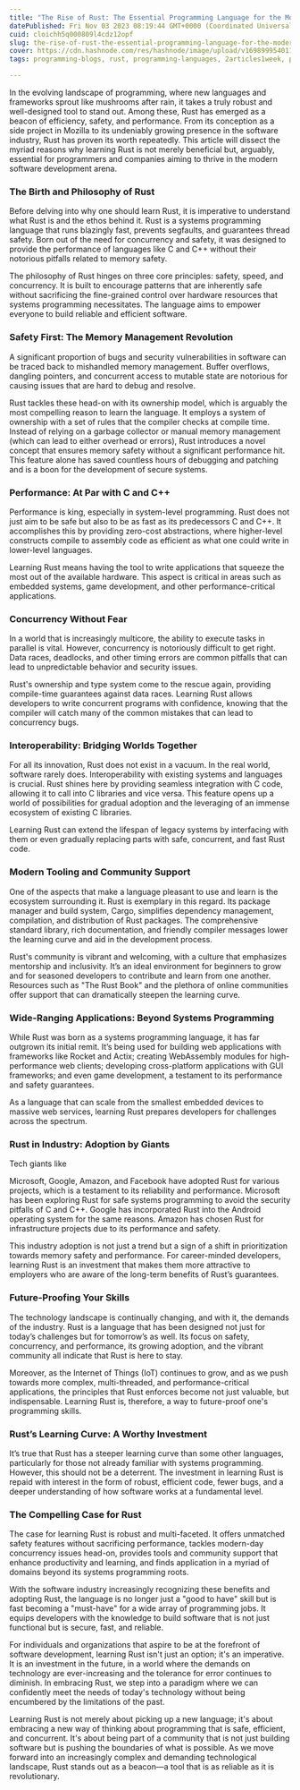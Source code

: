 ```yaml
---
title: "The Rise of Rust: The Essential Programming Language for the Modern Age"
datePublished: Fri Nov 03 2023 08:19:44 GMT+0000 (Coordinated Universal Time)
cuid: cloichh5q000809l4cdz12opf
slug: the-rise-of-rust-the-essential-programming-language-for-the-modern-age
cover: https://cdn.hashnode.com/res/hashnode/image/upload/v1698999540119/a4fe8370-cda4-417a-ac5b-12f9b67d0e67.jpeg
tags: programming-blogs, rust, programming-languages, 2articles1week, programming-tips

---
```


In the evolving landscape of programming, where new languages and frameworks sprout like mushrooms after rain, it takes a truly robust and well-designed tool to stand out. Among these, Rust has emerged as a beacon of efficiency, safety, and performance. From its conception as a side project in Mozilla to its undeniably growing presence in the software industry, Rust has proven its worth repeatedly. This article will dissect the myriad reasons why learning Rust is not merely beneficial but, arguably, essential for programmers and companies aiming to thrive in the modern software development arena.

### **The Birth and Philosophy of Rust**

Before delving into why one should learn Rust, it is imperative to understand what Rust is and the ethos behind it. Rust is a systems programming language that runs blazingly fast, prevents segfaults, and guarantees thread safety. Born out of the need for concurrency and safety, it was designed to provide the performance of languages like C and C++ without their notorious pitfalls related to memory safety.

The philosophy of Rust hinges on three core principles: safety, speed, and concurrency. It is built to encourage patterns that are inherently safe without sacrificing the fine-grained control over hardware resources that systems programming necessitates. The language aims to empower everyone to build reliable and efficient software.

### **Safety First: The Memory Management Revolution**

A significant proportion of bugs and security vulnerabilities in software can be traced back to mishandled memory management. Buffer overflows, dangling pointers, and concurrent access to mutable state are notorious for causing issues that are hard to debug and resolve.

Rust tackles these head-on with its ownership model, which is arguably the most compelling reason to learn the language. It employs a system of ownership with a set of rules that the compiler checks at compile time. Instead of relying on a garbage collector or manual memory management (which can lead to either overhead or errors), Rust introduces a novel concept that ensures memory safety without a significant performance hit. This feature alone has saved countless hours of debugging and patching and is a boon for the development of secure systems.

### **Performance: At Par with C and C++**

Performance is king, especially in system-level programming. Rust does not just aim to be safe but also to be as fast as its predecessors C and C++. It accomplishes this by providing zero-cost abstractions, where higher-level constructs compile to assembly code as efficient as what one could write in lower-level languages.

Learning Rust means having the tool to write applications that squeeze the most out of the available hardware. This aspect is critical in areas such as embedded systems, game development, and other performance-critical applications.

### **Concurrency Without Fear**

In a world that is increasingly multicore, the ability to execute tasks in parallel is vital. However, concurrency is notoriously difficult to get right. Data races, deadlocks, and other timing errors are common pitfalls that can lead to unpredictable behavior and security issues.

Rust's ownership and type system come to the rescue again, providing compile-time guarantees against data races. Learning Rust allows developers to write concurrent programs with confidence, knowing that the compiler will catch many of the common mistakes that can lead to concurrency bugs.

### **Interoperability: Bridging Worlds Together**

For all its innovation, Rust does not exist in a vacuum. In the real world, software rarely does. Interoperability with existing systems and languages is crucial. Rust shines here by providing seamless integration with C code, allowing it to call into C libraries and vice versa. This feature opens up a world of possibilities for gradual adoption and the leveraging of an immense ecosystem of existing C libraries.

Learning Rust can extend the lifespan of legacy systems by interfacing with them or even gradually replacing parts with safe, concurrent, and fast Rust code.

### **Modern Tooling and Community Support**

One of the aspects that make a language pleasant to use and learn is the ecosystem surrounding it. Rust is exemplary in this regard. Its package manager and build system, Cargo, simplifies dependency management, compilation, and distribution of Rust packages. The comprehensive standard library, rich documentation, and friendly compiler messages lower the learning curve and aid in the development process.

Rust's community is vibrant and welcoming, with a culture that emphasizes mentorship and inclusivity. It’s an ideal environment for beginners to grow and for seasoned developers to contribute and learn from one another. Resources such as "The Rust Book" and the plethora of online communities offer support that can dramatically steepen the learning curve.

### **Wide-Ranging Applications: Beyond Systems Programming**

While Rust was born as a systems programming language, it has far outgrown its initial remit. It’s being used for building web applications with frameworks like Rocket and Actix; creating WebAssembly modules for high-performance web clients; developing cross-platform applications with GUI frameworks; and even game development, a testament to its performance and safety guarantees.

As a language that can scale from the smallest embedded devices to massive web services, learning Rust prepares developers for challenges across the spectrum.

### **Rust in Industry: Adoption by Giants**

Tech giants like

Microsoft, Google, Amazon, and Facebook have adopted Rust for various projects, which is a testament to its reliability and performance. Microsoft has been exploring Rust for safe systems programming to avoid the security pitfalls of C and C++. Google has incorporated Rust into the Android operating system for the same reasons. Amazon has chosen Rust for infrastructure projects due to its performance and safety.

This industry adoption is not just a trend but a sign of a shift in prioritization towards memory safety and performance. For career-minded developers, learning Rust is an investment that makes them more attractive to employers who are aware of the long-term benefits of Rust’s guarantees.

### **Future-Proofing Your Skills**

The technology landscape is continually changing, and with it, the demands of the industry. Rust is a language that has been designed not just for today’s challenges but for tomorrow’s as well. Its focus on safety, concurrency, and performance, its growing adoption, and the vibrant community all indicate that Rust is here to stay.

Moreover, as the Internet of Things (IoT) continues to grow, and as we push towards more complex, multi-threaded, and performance-critical applications, the principles that Rust enforces become not just valuable, but indispensable. Learning Rust is, therefore, a way to future-proof one's programming skills.

### **Rust’s Learning Curve: A Worthy Investment**

It’s true that Rust has a steeper learning curve than some other languages, particularly for those not already familiar with systems programming. However, this should not be a deterrent. The investment in learning Rust is repaid with interest in the form of robust, efficient code, fewer bugs, and a deeper understanding of how software works at a fundamental level.

### **The Compelling Case for Rust**

The case for learning Rust is robust and multi-faceted. It offers unmatched safety features without sacrificing performance, tackles modern-day concurrency issues head-on, provides tools and community support that enhance productivity and learning, and finds application in a myriad of domains beyond its systems programming roots.

With the software industry increasingly recognizing these benefits and adopting Rust, the language is no longer just a "good to have" skill but is fast becoming a "must-have" for a wide array of programming jobs. It equips developers with the knowledge to build software that is not just functional but is secure, fast, and reliable.

For individuals and organizations that aspire to be at the forefront of software development, learning Rust isn't just an option; it's an imperative. It is an investment in the future, in a world where the demands on technology are ever-increasing and the tolerance for error continues to diminish. In embracing Rust, we step into a paradigm where we can confidently meet the needs of today's technology without being encumbered by the limitations of the past.

Learning Rust is not merely about picking up a new language; it's about embracing a new way of thinking about programming that is safe, efficient, and concurrent. It's about being part of a community that is not just building software but is pushing the boundaries of what is possible. As we move forward into an increasingly complex and demanding technological landscape, Rust stands out as a beacon—a tool that is as reliable as it is revolutionary.